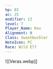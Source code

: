 ```yaml
---
hp: 83
ac: 25
modifier: 13
level: 7
Player_Name: Kev
Alignment: N
Class: Swashbuckler
NoteIcon: PC
Race: Wild Elf
---
```

![[Veras.webp]]